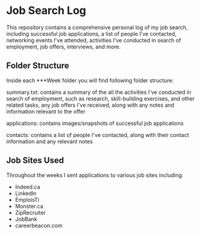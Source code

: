 # Job Search Log
This repository contains a comprehensive personal log of my job search, including successful job applications, a list of people I've contacted, networking events I've attended, activities I've conducted in search of employment, job offers, interviews, and more.

## Folder Structure
Inside each ***Week folder you will find following folder structure:

summary.txt: contains a summary of the all the activities I've conducted in search of employment, such as research, skill-building exercises, and other related tasks, any job offers I've received, along with any notes and information relevant to the offer 

applications: contains images/snapshots of successful job applications

contacts: contains a list of people I've contacted, along with their contact information and any relevant notes

## Job Sites Used
Throughout the weeks I sent applications to various job sites including: 
* Indeed.ca
* LinkedIn
* EmploisTi
* Monster.ca
* ZipRecruiter
* JobBank
* careerbeacon.com
